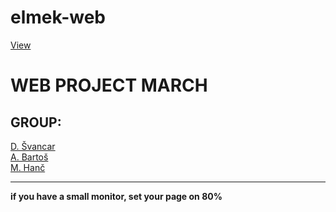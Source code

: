 # elmek-web
[View](https://Ejdmmm.github.io/elmek-web-final/)
<h1>WEB PROJECT MARCH</h1>
<h2>GROUP:</h2>
<a href="https://github.com/deesdav">D. Švancar</a> <br>
<a href="https://github.com/Ejdmmm">A. Bartoš</a> <br>
<a href="https://github.com/Mirecek2011CZ">M. Hanč</a> <br>
<hr>
<div><b>if you have a small monitor, set your page on 80%</b></div>


